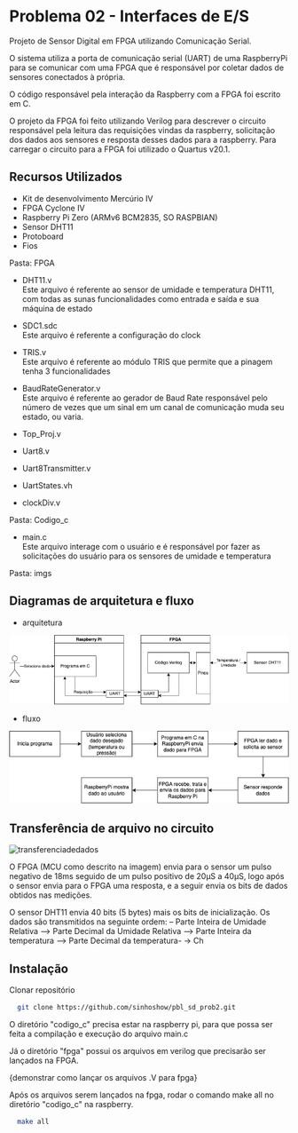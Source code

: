 
# Problema 02 - Interfaces de E/S

Projeto de Sensor Digital em FPGA utilizando Comunicação Serial.

O sistema utiliza a porta de comunicação serial (UART) de uma RaspberryPi para se comunicar com uma FPGA que é responsável por coletar dados de sensores conectados à própria.

O código responsável pela interação da Raspberry com a FPGA foi escrito em C.

O projeto da FPGA foi feito utilizando Verilog para descrever o circuito responsável pela leitura das requisições vindas da raspberry, solicitação dos dados aos sensores e resposta desses dados para a raspberry. Para carregar o circuito para a FPGA foi utilizado o Quartus v20.1.


## Recursos Utilizados
- Kit de desenvolvimento Mercúrio IV
- FPGA Cyclone IV
- Raspberry Pi Zero (ARMv6 BCM2835, SO RASPBIAN)
- Sensor DHT11
- Protoboard
- Fios

Pasta: FPGA

- DHT11.v <br>
Este arquivo é referente ao sensor de umidade e temperatura DHT11, com todas as sunas funcionalidades como entrada e saída e sua máquina de estado
- SDC1.sdc <br>
Este arquivo é referente a configuração do clock
- TRIS.v <br>
Este arquivo é referente ao módulo TRIS que permite que a pinagem tenha 3 funcionalidades
- BaudRateGenerator.v <br>
Este arquivo é referente ao gerador de Baud Rate responsável pelo número de vezes que um sinal em um canal de comunicação muda seu estado, ou varia.
- Top_Proj.v <br>
- Uart8.v <br>

- Uart8Transmitter.v <br>

- UartStates.vh <br>

- clockDiv.v <br>

Pasta: Codigo_c

- main.c <br>
Este arquivo interage com o usuário e é responsável por fazer as solicitações do usuário para os sensores de umidade e temperatura 

Pasta: imgs


## Diagramas de arquitetura e fluxo
- arquitetura

![arquitetura](imgs/arquitetura.png)

- fluxo

![fluxo](imgs/fluxo.png)


## Transferência de arquivo no circuito
![transferenciadedados](https://user-images.githubusercontent.com/8845392/169427680-3a03d232-5cbf-4e7f-8bd8-7b05f11c88ad.jpeg)

O FPGA (MCU como descrito na imagem) envia para o sensor um pulso negativo de 18ms seguido de um pulso positivo de 20µS a 40µS, logo após o sensor envia para o FPGA uma resposta, e a seguir envia os bits de dados obtidos nas medições.

O sensor DHT11 envia 40 bits (5 bytes) mais os bits de inicialização. Os dados são transmitidos na seguinte ordem: – Parte Inteira de Umidade Relativa —> Parte Decimal da Umidade Relativa —> Parte Inteira da temperatura —> Parte Decimal da temperatura- -> Ch

## Instalação

Clonar repositório

```bash
  git clone https://github.com/sinhoshow/pbl_sd_prob2.git
```
O diretório "codigo_c" precisa estar na raspberry pi, para que possa ser feita a compilação e execução do arquivo main.c

Já o diretório "fpga" possui os arquivos em verilog que precisarão ser lançados na FPGA.

{demonstrar como lançar os arquivos .V para fpga}

Após os arquivos serem lançados na fpga, rodar o comando make all no diretório "codigo_c" na raspberry.

```bash
  make all
```
